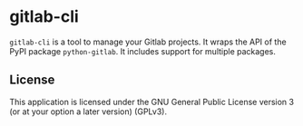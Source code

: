 # gitlab-cli

`gitlab-cli` is a tool to manage your Gitlab projects.  It wraps the API of the PyPI package `python-gitlab`.  It includes support for multiple packages.


## License
This application is licensed under the GNU General Public License version 3 (or at your option a later version) (GPLv3).
